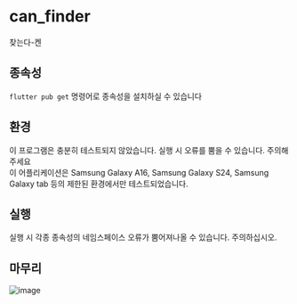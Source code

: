 # can_finder
찾는다-켄
## 종속성
`flutter pub get` 명령어로 종속성을 설치하실 수 있습니다
## 환경
이 프로그램은 충분히 테스트되지 않았습니다. 실행 시 오류를 뿜을 수 있습니다. 주의해주세요<br>
이 어플리케이션은 Samsung Galaxy A16, Samsung Galaxy S24, Samsung Galaxy tab 등의 제한된 환경에서만 테스트되었습니다.
## 실행
실행 시 각종 종속성의 네임스페이스 오류가 뿜어져나올 수 있습니다. 주의하십시오.
## 마무리
![image](https://github.com/user-attachments/assets/80f4c124-b4d8-403f-8cb2-6bd060a28f87)
